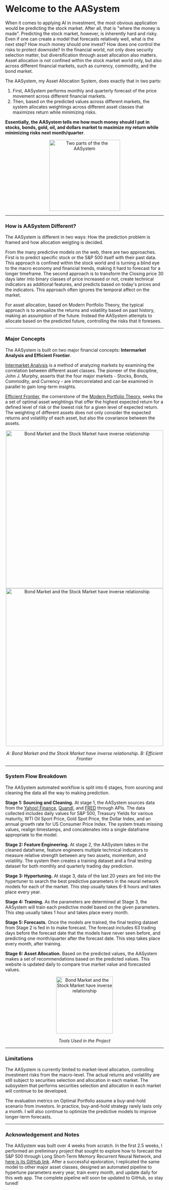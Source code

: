 # **Welcome to the AASystem**

When it comes to applying AI in investment, the most obvious application would be predicting the stock market. After all, that is "where the money is made". Predicting the stock market, however, is inherently hard and risky. Even if one can create a model that forecasts relatively well, what is the next step? How much money should one invest? How does one control the risks to protect downside? In the financial world, not only does security selection matter, but diversification through asset allocation also matters. Asset allocation is not confined within the stock market world only, but also across different financial markets, such as currency, commodity, and the bond market. 

The AASystem, my Asset Allocation System, does exactly that in two parts:

1. First, AASystem performs monthly and quarterly forecast of the price movement across different financial markets. 
2. Then, based on the predicted values across different markets, the system allocates weightings across different asset classes that maximizes return while minimizing risks. 

**Essentially, the AASystem tells me how much money should I put in stocks, bonds, gold, oil, and dollars market to maximize my return while minimizing risks next month/quarter**. 

<div>
<Center>
<img src="https://imgur.com/q4wCxCZ.png" height=225 alt="Two parts of the the AASystem">
</div>

---
### **How is AASystem Different?**

The AASystem is different in two ways: How the prediction problem is framed and how allocation weigting is decided.

From the many predictive models on the web, there are two approaches. First is to predict specific stock or the S&P 500 itself with their past data. This approach is confined within the stock world and is turning a blind eye to the macro economy and financial trends, making it hard to forecast for a longer timeframe. The second approach is to transform the Closing price 30 days later into binary classes of price increased or not, create technical indicators as additional features, and predicts based on today's prices and the indicators. This approach often ignores the temporal affect on the market. 

For asset allocation, based on Modern Portfolio Theory, the typical approach is to annualize the returns and volatility based on past history, making an assumption of the future. Instead the AASystem attempts to allocate based on the predicted future, controlling the risks that it foresees.

---
### **Major Concepts**

The AASystem is built on two major financial concepts: **Intermarket Analysis and Efficient Frontier**.

[Intermarket Analysis](https://www.investopedia.com/terms/i/intermarketanalysis.asp#:~:text=Intermarket%20analysis%20is%20a%20method,be%20beneficial%20to%20the%20trader.) is a method of analyzing markets by examining the correlation between different asset classes. The pioneer of the discipline, John J. Murphy, asserts that the four major markets - Stocks, Bonds, Commodity, and Currency - are intercorrelated and can be examined in parallel to gain long-term insights.

[Efficient Frontier](https://www.investopedia.com/terms/e/efficientfrontier.asp#:~:text=The%20efficient%20frontier%20is%20the,for%20the%20level%20of%20risk.), the cornerstone of the [Modern Portfolio Theory](https://www.investopedia.com/terms/m/modernportfoliotheory.asp), seeks the a set of optimal asset weightings that offer the highest expected return for a defined level of risk or the lowest risk for a given level of expected return. The weighting of different assets does not only consider the expected returns and volatility of each asset, but also the covariance between the assets. 

<div>
<Center>
<img src="https://school.stockcharts.com/lib/exe/fetch.php?media=market_analysis:intermarket_analysis:im-1-intermarket.png" height=500 alt="Bond Market and the Stock Market have inverse relationship">
<img src="https://imgur.com/pL1ftkb.png" height=500 alt="Bond Market and the Stock Market have inverse relationship">
</div>
<div>
<Center>

*A: Bond Market and the Stock Market have inverse relationship. B: Efficient Frontier*
</div>

---
### **System Flow Breakdown**

The AASystem automated workflow is split into 6 stages, from sourcing and cleaning the data all the way to making prediction.

**Stage 1: Sourcing and Cleaning.** At stage 1, the AASystem sources data from the [Yahoo! Finance](http://yahoo.finance/), [Quandl](https://www.quandl.com/), and [FRED](https://fred.stlouisfed.org/) through APIs. The data collected includes daily values for S&P 500, Treasury Yields for various maturity, WTI Oil Sport Price, Gold Spot Price, the Dollar Index, and an annual growth rate for US Consumer Price Index. The system treats missing values, realign timestamps, and concatenates into a single dataframe appropriate to the model. 

**Stage 2: Feature Engineering.** At stage 2, the AASystem takes in the cleaned dataframe, feature engineers multiple technical indicators to measure relative strength between any two assets, momentum, and volatility. The system then creates a training dataset and a final testing dataset for both monthly and quarterly trading day prediction. 

**Stage 3: Hypertuning.** At stage 3, data of the last 20 years are fed into the hypertuner to search the best predictive parameters in the neural network models for each of the market. This step usually takes 6-8 hours and takes place every year.

**Stage 4: Training.** As the parameters are determined at Stage 3, the AASystem will train each predictive model based on the given parameters. This step usually takes 1 hour and takes place every month.

**Stage 5: Forecasts.** Once the models are trained, the final testing dataset from Stage 2 is fed in to make forecast. The forecast includes 63 trading days before the forecast date that the models have never seen before, and predicting one month/quarter after the forecast date. This step takes place every month, after training.

**Stage 6: Asset Allocation.** Based on the predicted values, the AASystem makes a set of recommendations based on the predicted values. This website is updated daily to compare true market value and forecasted values. 

<div>
<Center>
<img src="https://imgur.com/8s3Ht7h.png" height=180 alt="Bond Market and the Stock Market have inverse relationship">

*Tools Used in the Project*
</div>

---
### **Limitations**
The AASystem is currently limited to market-level allocation, controlling investment risks from the macro-level. The actual returns and volatility are still subject to securities selection and allocation in each market. The subsystem that performs securities selection and allocation in each market will continue to be developed.

The evaluation metrics on Optimal Portfolio assume a buy-and-hold scenario from investors. In practice, buy-and-hold strategy rarely lasts only a month. I will also continue to optimize the predictive models to improve longer-term forecasts.

---
### **Acknowledgement and Notes**

The AASystem was built over 4 weeks from scratch. In the first 2.5 weeks, I performed an preliminary project that sought to explore how to forecast the S&P 500 through Long Short-Term Memory Recurrent Neural Network, and [here is its GitHub link](https://github.com/ianyu93/stock-market-forecast/tree/master). After a successful epxloration, I replicated the same model to other major asset classes, designed an automated pipeline to hypertune parameters every year, train every month, and update daily for this web app. The complete pipeline will soon be updated to GitHub, so stay tuned!